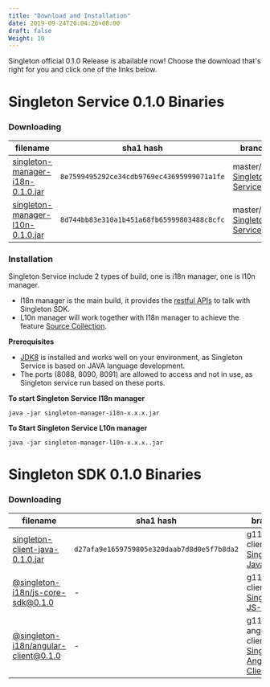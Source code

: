 ```yaml
---
title: "Download and Installation"
date: 2019-09-24T20:04:26+08:00
draft: false
Weight: 10
---
```


Singleton official 0.1.0 Release is abailable now! Choose the download that's right for you and click one of the links below.

# Singleton Service 0.1.0 Binaries
### Downloading
filename | sha1 hash | branch/tag
-------- | --- | ------
[singleton-manager-i18n-0.1.0.jar](http://repo1.maven.org/maven2/com/vmware/singleton/singleton-manager-i18n/0.1.0/singleton-manager-i18n-0.1.0.jar) | `8e7599495292ce34cdb9769ec43695999071a1fe` | master/[v0.1.0-Singleton-Service](https://github.com/vmware/singleton/releases/tag/v0.1.0-Singleton-Service)
[singleton-manager-l10n-0.1.0.jar](http://repo1.maven.org/maven2/com/vmware/singleton/singleton-manager-l10n/0.1.0/singleton-manager-l10n-0.1.0.jar) | `8d744bb83e310a1b451a68fb65999803488c8cfc` | master/[v0.1.0-Singleton-Service](https://github.com/vmware/singleton/releases/tag/v0.1.0-Singleton-Service)

### Installation
Singleton Service include 2 types of build, one is i18n manager, one is l10n manager. 
- I18n manager is the main build, it provides the [restful APIs](https://vmware.github.io/singleton/docs/overview/singleton-service/singleton-service-apis/) to talk with Singleton SDK.
- L10n manager will work together with I18n manager to achieve the feature [Source Collection](https://vmware.github.io/singleton/docs/overview/singleton-service/configurations/enable-source-collection/).

**Prerequisites**
* [JDK8](https://www.oracle.com/technetwork/java/javase/downloads/jdk8-downloads-2133151.html) is installed and works well on your environment, as Singleton Service is based on JAVA language development.
* The ports (8088, 8090, 8091) are allowed to access and not in use, as Singleton service run based on these ports.

**To start Singleton Service I18n manager**
```
java -jar singleton-manager-i18n-x.x.x.jar
```
**To Start Singleton Service L10n manager**
```
java -jar singleton-manager-l10n-x.x.x..jar
```

# Singleton SDK 0.1.0 Binaries
### Downloading
filename | sha1 hash | branch/tag
-------- | --- | ------
[singleton-client-java-0.1.0.jar ](http://repo1.maven.org/maven2/com/vmware/singleton/singleton-client-java/0.1.0/singleton-client-java-0.1.0.jar) | `d27afa9e1659759805e320daab7d8d0e5f7b8da2` | g11n-java-client/[v0.1.0-Singleton-Java-Client](https://github.com/vmware/singleton/releases/tag/v0.1.0-Singleton-Java-Client)
[@singleton-i18n/js-core-sdk@0.1.0](https://www.npmjs.com/package/@singleton-i18n/js-core-sdk/v/0.1.0) | - | g11n-js-client/[v0.1.0-Singleton-JS-Client](https://github.com/vmware/singleton/releases/tag/v0.1.0-Singleton-JS-Client)
[@singleton-i18n/angular-client@0.1.0](https://www.npmjs.com/package/@singleton-i18n/angular-client/v/0.1.0) | - | g11n-angular-client/[v0.1.0-Singleton-Angular-Client](https://github.com/vmware/singleton/releases/tag/v0.1.0-Singleton-Angular-Client)
